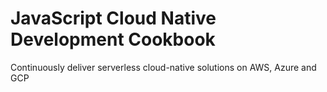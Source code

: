 # JavaScript Cloud Native Development Cookbook

Continuously deliver serverless cloud-native solutions on AWS, Azure and GCP


